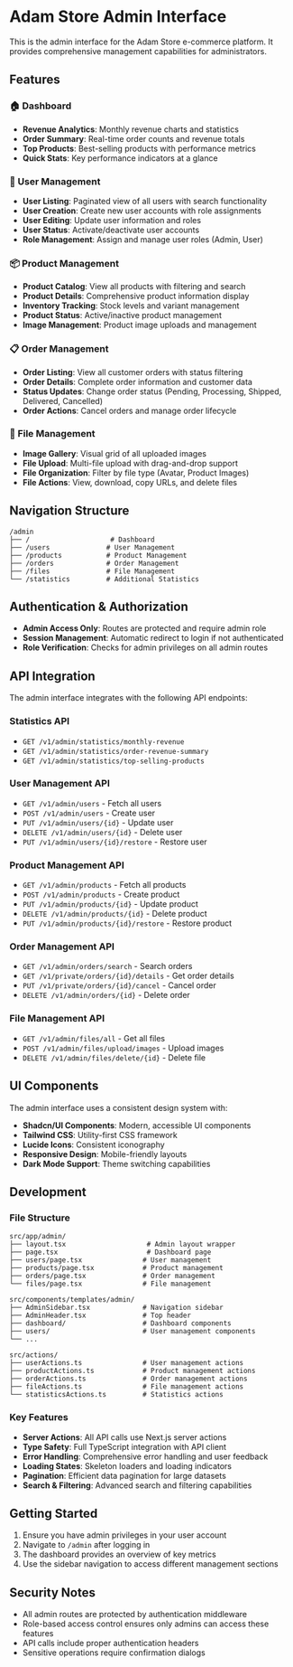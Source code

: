 # Adam Store Admin Interface

This is the admin interface for the Adam Store e-commerce platform. It provides comprehensive management capabilities for administrators.

## Features

### 🏠 Dashboard
- **Revenue Analytics**: Monthly revenue charts and statistics
- **Order Summary**: Real-time order counts and revenue totals
- **Top Products**: Best-selling products with performance metrics
- **Quick Stats**: Key performance indicators at a glance

### 👥 User Management
- **User Listing**: Paginated view of all users with search functionality
- **User Creation**: Create new user accounts with role assignments
- **User Editing**: Update user information and roles
- **User Status**: Activate/deactivate user accounts
- **Role Management**: Assign and manage user roles (Admin, User)

### 📦 Product Management
- **Product Catalog**: View all products with filtering and search
- **Product Details**: Comprehensive product information display
- **Inventory Tracking**: Stock levels and variant management
- **Product Status**: Active/inactive product management
- **Image Management**: Product image uploads and management

### 📋 Order Management
- **Order Listing**: View all customer orders with status filtering
- **Order Details**: Complete order information and customer data
- **Status Updates**: Change order status (Pending, Processing, Shipped, Delivered, Cancelled)
- **Order Actions**: Cancel orders and manage order lifecycle

### 📁 File Management
- **Image Gallery**: Visual grid of all uploaded images
- **File Upload**: Multi-file upload with drag-and-drop support
- **File Organization**: Filter by file type (Avatar, Product Images)
- **File Actions**: View, download, copy URLs, and delete files

## Navigation Structure

```
/admin
├── /                    # Dashboard
├── /users              # User Management
├── /products           # Product Management
├── /orders             # Order Management
├── /files              # File Management
└── /statistics         # Additional Statistics
```

## Authentication & Authorization

- **Admin Access Only**: Routes are protected and require admin role
- **Session Management**: Automatic redirect to login if not authenticated
- **Role Verification**: Checks for admin privileges on all admin routes

## API Integration

The admin interface integrates with the following API endpoints:

### Statistics API
- `GET /v1/admin/statistics/monthly-revenue`
- `GET /v1/admin/statistics/order-revenue-summary`
- `GET /v1/admin/statistics/top-selling-products`

### User Management API
- `GET /v1/admin/users` - Fetch all users
- `POST /v1/admin/users` - Create user
- `PUT /v1/admin/users/{id}` - Update user
- `DELETE /v1/admin/users/{id}` - Delete user
- `PUT /v1/admin/users/{id}/restore` - Restore user

### Product Management API
- `GET /v1/admin/products` - Fetch all products
- `POST /v1/admin/products` - Create product
- `PUT /v1/admin/products/{id}` - Update product
- `DELETE /v1/admin/products/{id}` - Delete product
- `PUT /v1/admin/products/{id}/restore` - Restore product

### Order Management API
- `GET /v1/admin/orders/search` - Search orders
- `GET /v1/private/orders/{id}/details` - Get order details
- `PUT /v1/private/orders/{id}/cancel` - Cancel order
- `DELETE /v1/admin/orders/{id}` - Delete order

### File Management API
- `GET /v1/admin/files/all` - Get all files
- `POST /v1/admin/files/upload/images` - Upload images
- `DELETE /v1/admin/files/delete/{id}` - Delete file

## UI Components

The admin interface uses a consistent design system with:

- **Shadcn/UI Components**: Modern, accessible UI components
- **Tailwind CSS**: Utility-first CSS framework
- **Lucide Icons**: Consistent iconography
- **Responsive Design**: Mobile-friendly layouts
- **Dark Mode Support**: Theme switching capabilities

## Development

### File Structure
```
src/app/admin/
├── layout.tsx                    # Admin layout wrapper
├── page.tsx                      # Dashboard page
├── users/page.tsx               # User management
├── products/page.tsx            # Product management
├── orders/page.tsx              # Order management
└── files/page.tsx               # File management

src/components/templates/admin/
├── AdminSidebar.tsx             # Navigation sidebar
├── AdminHeader.tsx              # Top header
├── dashboard/                   # Dashboard components
├── users/                       # User management components
└── ...

src/actions/
├── userActions.ts               # User management actions
├── productActions.ts            # Product management actions
├── orderActions.ts              # Order management actions
├── fileActions.ts               # File management actions
└── statisticsActions.ts         # Statistics actions
```

### Key Features
- **Server Actions**: All API calls use Next.js server actions
- **Type Safety**: Full TypeScript integration with API client
- **Error Handling**: Comprehensive error handling and user feedback
- **Loading States**: Skeleton loaders and loading indicators
- **Pagination**: Efficient data pagination for large datasets
- **Search & Filtering**: Advanced search and filtering capabilities

## Getting Started

1. Ensure you have admin privileges in your user account
2. Navigate to `/admin` after logging in
3. The dashboard provides an overview of key metrics
4. Use the sidebar navigation to access different management sections

## Security Notes

- All admin routes are protected by authentication middleware
- Role-based access control ensures only admins can access these features
- API calls include proper authentication headers
- Sensitive operations require confirmation dialogs
